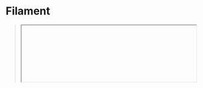 # Filament

> <iframe scr="https://rawcdn.githack.com/Candela Solutions/filament/f3" width="100%"></iframe>